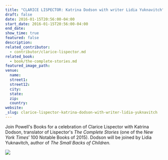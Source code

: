 ```yaml
---
title: "CLARICE LISPECTOR: Katrina Dodson with writer Lidia Yuknavitch"
draft: false
date: 2016-01-15T20:56:00-04:00
start_date: 2016-01-15T20:56:00-04:00
end_date:
show_time: true
featured: false
description:
related_contributor:
  - contributor/clarice-lispector.md
related_book:
  - book/the-complete-stories.md
featured_image_path:
venue:
  name:
  street1:
  street12:
  city:
  state:
  zip:
  country:
website:
_slug: clarice-lispector-katrina-dodson-with-writer-lidia-yuknavitch
---
```


Join Powell's Books for a celebration of Clarice Lispector with Katrina Dodson, translator of Lispector's _The Complete Stories_ (one of the _New York Times_’ 100 Notable Books of 2015). Dodson will be joined by Lidia Yuknavitch, author of _The Small Backs of Children._

![](http://www.newyorker.com/wp-content/uploads/2015/06/Moser-The-True-Glamour-of-Clarice-Lispector-1200-630-18124604.jpg)

